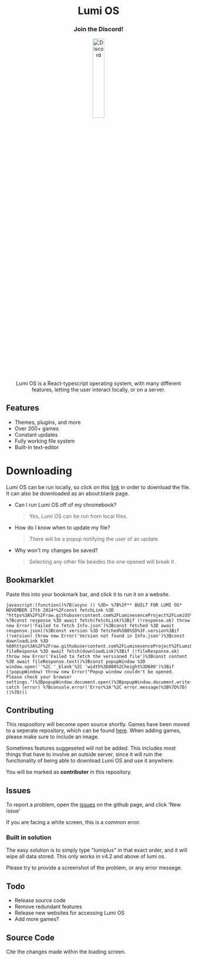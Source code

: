 <div align="center">

# Lumi OS

### Join the Discord!
[<img src="https://raw.githubusercontent.com/LuminesenceProject/LumiOS/refs/heads/main/images/discord.png" alt="Discord" style="width: 25%; height: 23.5%" />](https://discord.gg/TyacaNY3GK)

Lumi OS is a React-typescript operating system, with many different features,
letting the user interact locally, or on a server.
</div>

## Features

- Themes, plugins, and more
- Over 200+ games
- Constant updates
- Fully working file system
- Built-in text-editor

# Downloading

Lumi OS can be run locally, so click on this [link](https://raw.githubusercontent.com/LuminesenceProject/LumiOS/main/LumiOS.v12.html) in order to download the file. It can also be downloaded as an about:blank page.
- Can I run Lumi OS off of my chromebook?
	> Yes, Lumi OS can be run from local files.
- How do I know when to update my file?
	> There will be a popup notifying the user of an update.
- Why won't my changes be saved?
	> Selecting any other file besides the one opened will break it.

## Bookmarklet

Paste this into your bookmark bar, and click it to run it on a website.

```
javascript:(function()%7B(async () %3D> %7B%2F** BUILT FOR LUMI OS* NOVEMBER 17th 2024*%2Fconst fetchLink %3D "https%3A%2F%2Fraw.githubusercontent.com%2FLuminesenceProject%2FLumiOS%2Frefs%2Fheads%2Fmain%2FInfo.json"%3Btry %7Bconst response %3D await fetch(fetchLink)%3Bif (!response.ok) throw new Error('Failed to fetch Info.json')%3Bconst fetched %3D await response.json()%3Bconst version %3D fetched%5B0%5D%3F.version%3Bif (!version) throw new Error('Version not found in Info.json')%3Bconst downloadLink %3D %60https%3A%2F%2Fraw.githubusercontent.com%2FLuminesenceProject%2FLumiOS%2Fmain%2FLumiOS.v%24%7Bversion%7D.html%60%3Bconst fileResponse %3D await fetch(downloadLink)%3Bif (!fileResponse.ok) throw new Error('Failed to fetch the versioned file')%3Bconst content %3D await fileResponse.text()%3Bconst popupWindow %3D window.open(''%2C '_blank'%2C 'width%3D800%2Cheight%3D600')%3Bif (!popupWindow) throw new Error("Popup window couldn't be opened. Please check your browser settings.")%3BpopupWindow.document.open()%3BpopupWindow.document.write(content)%3BpopupWindow.document.close()%3B%7D catch (error) %7Bconsole.error('Error%3A'%2C error.message)%3B%7D%7D)()%7D)()
```

## Contributing
This respository will become open source shortly.
Games have been moved to a seperate repository, which can be found [here](https://github.com/LuminesenceProject/lumi-games).
When adding games, please make sure to include an image.

Sometimes features suggeseted will not be added.
This includes most things that have to involve an outside server, since it will ruin the functionality of being able to download
Lumi OS and use it anywhere.

You will be marked as **contributer** in this repository. 

## Issues

To report a problem, open the [issues](https://github.com/LuminesenceProject/LumiOS/issues) on the github page, and click 'New issue'

If you are facing a white screen, this is a common error.

### Built in solution
The easy solution is to simply type "lumiplus" in that exact order, and it will wipe all data stored.
This only works in v4.2 and above of lumi os.

Please try to provide a screenshot of the problem, or any error messege.

## Todo

- Release source code
- Remove redundant features
- Release new websites for accessing Lumi OS
- Add more games?

## Source Code

Cite the changes made within the loading screen.

